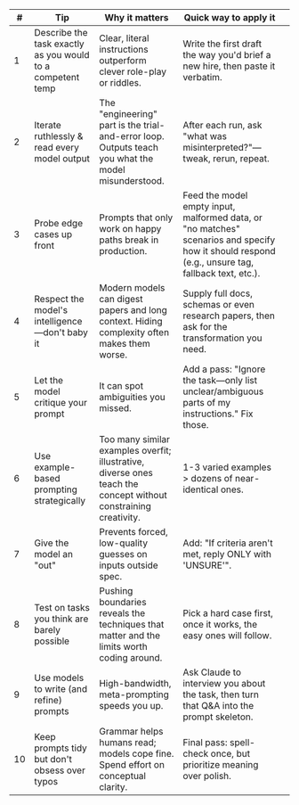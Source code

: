 | #   | Tip                                                        | Why it matters                                                                                                   | Quick way to apply it                                                                                                                            |     |
| --- | ---------------------------------------------------------- | ---------------------------------------------------------------------------------------------------------------- | ------------------------------------------------------------------------------------------------------------------------------------------------ | --- |
| 1   | Describe the task exactly as you would to a competent temp | Clear, literal instructions outperform clever role-play or riddles.                                              | Write the first draft the way you'd brief a new hire, then paste it verbatim.                                                                    |     |
| 2   | Iterate ruthlessly & read every model output               | The "engineering" part is the trial-and-error loop. Outputs teach you what the model misunderstood.              | After each run, ask "what was misinterpreted?"—tweak, rerun, repeat.                                                                             |     |
| 3   | Probe edge cases up front                                  | Prompts that only work on happy paths break in production.                                                       | Feed the model empty input, malformed data, or "no matches" scenarios and specify how it should respond (e.g., unsure tag, fallback text, etc.). |     |
| 4   | Respect the model's intelligence—don't baby it             | Modern models can digest papers and long context. Hiding complexity often makes them worse.                      | Supply full docs, schemas or even research papers, then ask for the transformation you need.                                                     |     |
| 5   | Let the model critique your prompt                         | It can spot ambiguities you missed.                                                                              | Add a pass: "Ignore the task—only list unclear/ambiguous parts of my instructions." Fix those.                                                   |     |
| 6   | Use example-based prompting strategically                  | Too many similar examples overfit; illustrative, diverse ones teach the concept without constraining creativity. | 1-3 varied examples > dozens of near-identical ones.                                                                                             |     |
| 7   | Give the model an "out"                                    | Prevents forced, low-quality guesses on inputs outside spec.                                                     | Add: "If criteria aren't met, reply ONLY with 'UNSURE'".                                                                                         |     |
| 8   | Test on tasks you think are barely possible                | Pushing boundaries reveals the techniques that matter and the limits worth coding around.                        | Pick a hard case first, once it works, the easy ones will follow.                                                                                |     |
| 9   | Use models to write (and refine) prompts                   | High-bandwidth, meta-prompting speeds you up.                                                                    | Ask Claude to interview you about the task, then turn that Q&A into the prompt skeleton.                                                         |     |
| 10  | Keep prompts tidy but don't obsess over typos              | Grammar helps humans read; models cope fine. Spend effort on conceptual clarity.                                 | Final pass: spell-check once, but prioritize meaning over polish.                                                                                |     |
